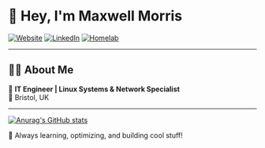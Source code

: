 # 👋 Hey, I'm Maxwell Morris  

[![Website](https://img.shields.io/badge/%20Website-maxmorris.io-1f8ecd?style=for-the-badge&logo=google-chrome)](https://maxmorris.io) 
[![LinkedIn](https://img.shields.io/badge/💼%20LinkedIn-Connect-blue?style=for-the-badge&logo=linkedin)](https://linkedin.com/in/maxwell-morris-728030212)
[![Homelab](https://img.shields.io/badge/%20Homelab-MorrisLAN-333?style=for-the-badge&logo=github)](https://github.com/MorrisLAN/morrislan)  

---

## 👨‍💻 About Me  

🚀 **IT Engineer | Linux Systems & Network Specialist**  
📍 Bristol, UK

---

[![Anurag's GitHub stats](https://github-readme-stats.vercel.app/api?username=m4xmorris&theme=transparent&show_icons=true)](https://github.com/anuraghazra/github-readme-stats)

🚀 Always learning, optimizing, and building cool stuff!
